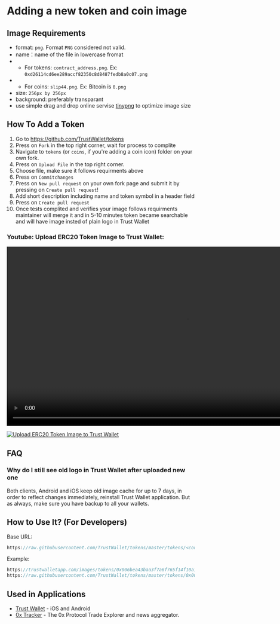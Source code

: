# Adding a new token and coin image

## Image Requirements
- format: `png`. Format `PNG` considered not valid.
- name：name of the file in lowercase fromat
- - For tokens: `contract_address.png`. Ex: `0xd26114cd6ee289accf82350c8d8487fedb8a0c07.png`
- - For coins: `slip44.png`. Ex: Bitcoin is `0.png`
- size: `256px by 256px`
- background: preferably transparant
- use simple drag and drop online servise [tinypng](https://tinypng.com/) to optimize image size

## How To Add a Token
1. Go to https://github.com/TrustWallet/tokens
2. Press on `Fork` in the top right corner, wait for process to complite
3. Navigate to `tokens` (or `coins`, if you're adding a coin icon) folder on your own fork.
4. Press on `Upload File` in the top right corner.
5. Choose file, make sure it follows requirments above
6. Press on `Commitchanges`
7. Press on `New pull request` on your own fork page and submit it by pressing on `Create pull request`!
8. Add short description including name and token symbol in a header field
9. Press on `Create pull request`
10. Once tests complited and verifies your image follows requirments maintainer will merge it and in 5-10 minutes token became searchable and will have image insted of plain logo in Trust Wallet

### Youtube: Upload ERC20 Token Image to Trust Wallet:

<center>
<video alignwidth="720" height="480" controls>
  <source src="./tutorial/upload-token-image.mov" type="video/mp4">
</video>
</center>

[![Upload ERC20 Token Image to Trust Wallet](https://img.youtube.com/vi/EFrJT_b11m4/0.jpg)](https://www.youtube.com/watch?v=EFrJT_b11m4)


## FAQ
### Why do I still see old logo in Trust Wallet after uploaded new one  
Both clients, Android and iOS keep old image cache for up to 7 days, in order to reflect changes immediately, reinstall Trust Wallet application. But as always, make sure you have backup to all your wallets.

## How to Use It? (For Developers)
Base URL:
```js
https://raw.githubusercontent.com/TrustWallet/tokens/master/tokens/<contract_address>.png
```
Example:
```js
https://trustwalletapp.com/images/tokens/0x006bea43baa3f7a6f765f14f10a1a1b08334ef45.png
https://raw.githubusercontent.com/TrustWallet/tokens/master/tokens/0x006bea43baa3f7a6f765f14f10a1a1b08334ef45.png
```

## Used in Applications
- [Trust Wallet](https://trustwallet.com) - iOS and Android 
- [0x Tracker](https://0xtracker.com) - The 0x Protocol Trade Explorer and news aggregator.
